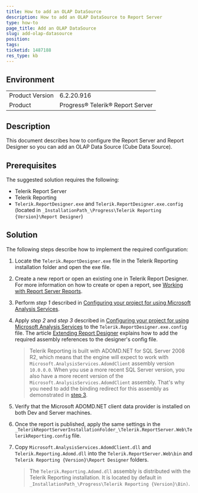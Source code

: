 ```yaml
---
title: How to add an OLAP DataSource
description: How to add an OLAP DataSource to Report Server
type: how-to
page_title: Add an OLAP DataSource
slug: add-olap-datasource
position: 
tags: 
ticketid: 1487188
res_type: kb
---
```


## Environment

<table>
	<tbody>
		<tr>
			<td>Product Version</td>
			<td>6.2.20.916</td>
		</tr>
		<tr>
			<td>Product</td>
			<td>Progress® Telerik® Report Server</td>
		</tr>
	</tbody>
</table>

## Description

This document describes how to configure the Report Server and Report Designer so you can add an OLAP Data Source (Cube Data Source).

## Prerequisites

The suggested solution requires the following:

* Telerik Report Server
* Telerik Reporting
* `Telerik.ReportDesigner.exe` and `Telerik.ReportDesigner.exe.config` (located in `_InstallationPath_\Progress\Telerik Reporting {Version}\Report Designer`)

## Solution

The following steps describe how to implement the required configuration:

1. Locate the `Telerik.ReportDesigner.exe` file in the Telerik Reporting installation folder and open the exe file.

1. Create a new report or open an existing one in Telerik Report Designer. For more information on how to create or open a report, see [Working with Report Server Reports](https://docs.telerik.com/reporting/designing-reports/report-designer-tools/desktop-designers/standalone-report-designer/working-with-report-server-reports).

1. Perform *step 1* described in [Configuring your project for using Microsoft Analysis Services](https://docs.telerik.com/reporting/designing-reports/connecting-to-data/data-source-components/cubedatasource-component/configuring-your-project-for-using-microsoft-analysis-services).

1. Apply *step 2* and *step 3* described in [Configuring your project for using Microsoft Analysis Services](https://docs.telerik.com/reporting/designing-reports/connecting-to-data/data-source-components/cubedatasource-component/configuring-your-project-for-using-microsoft-analysis-services) to the `Telerik.ReportDesigner.exe.config` file. The article [Extending Report Designer](https://docs.telerik.com/reporting/designing-reports/report-designer-tools/desktop-designers/standalone-report-designer/configuration/extending-report-designer) explains how to add the required 
assembly references to the designer's config file.

	> Telerik Reporting is built with ADOMD.NET for SQL Server 2008 R2, which means that the engine will expect to work with `Microsoft.AnalysisServices.AdomdClient` assembly version `10.0.0.0`. When you use a more recent SQL Server version, you also have a more recent version of the `Microsoft.AnalysisServices.AdomdClient` assembly. That's why you need to add the binding redirect for this assembly as demonstrated in [step 3](https://docs.telerik.com/reporting/designing-reports/connecting-to-data/data-source-components/cubedatasource-component/configuring-your-project-for-using-microsoft-analysis-services).

1. Verify that the Microsoft ADOMD.NET client data provider is installed on both Dev and Server machines.

1. Once the report is published, apply the same settings in the `_TelerikReportServerInstallationFolder_\Telerik.ReportServer.Web\TelerikReporting.config` file.

1. Copy `Microsoft.AnalysisServices.AdomdClient.dll` and `Telerik.Reporting.Adomd.dll` into the `Telerik.ReportServer.Web\bin` and `Telerik Reporting {Version}\Report Designer` folders.

	> The `Telerik.Reporting.Adomd.dll` assembly is distributed with the Telerik Reporting installation. It is located by default in `_InstallationPath_\Progress\Telerik Reporting {Version}\Bin)`.
